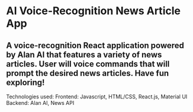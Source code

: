 # AI Voice-Recognition News Article App

## A voice-recognition React application powered by Alan AI that features a variety of news articles. User will voice commands that will prompt the desired news articles. Have fun exploring!

Technologies used:
Frontend: Javascript, HTML/CSS, React.js, Material UI
Backend: Alan AI, News API

